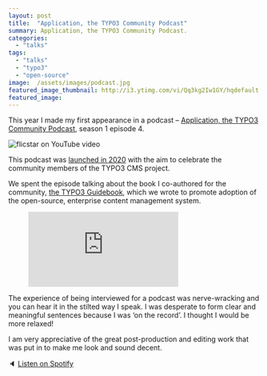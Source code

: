 ```yaml
---
layout: post
title:  "Application, the TYPO3 Community Podcast"
summary: Application, the TYPO3 Community Podcast.
categories: 
  - "talks"
tags: 
  - "talks"
  - "typo3"
  - "open-source"
image:  /assets/images/podcast.jpg
featured_image_thumbnail: http://i3.ytimg.com/vi/Qq3kg2Iw1GY/hqdefault.jpg
featured_image: 
---
```


This year I made my first appearance in a podcast – [Application, the TYPO3 Community Podcast](https://typo3.org/article/meet-felicity-brand-typo3-guidebook-author-australia-application-podcast-s1e4), season 1 episode 4.

![flicstar on YouTube video](http://i3.ytimg.com/vi/X0Q4vCgftGU/hqdefault.jpg "Still of podcast video")

This podcast was [launched in 2020](https://typo3.org/article/meet-application-the-typo3-community-podcast) with the aim to celebrate the community members of the TYPO3 CMS project. 

We spent the episode talking about the book I co-authored for the community, [the TYPO3 Guidebook](https://www.apress.com/gp/book/9781484265246), which we wrote to promote adoption of the open-source, enterprise content management system.

<!-- blank line -->
<figure class="video_container">
  <iframe src="https://www.youtube.com/embed/Qq3kg2Iw1GY" frameborder="0" allowfullscreen="true"> </iframe>
</figure>
<!-- blank line -->

The experience of being interviewed for a podcast was nerve-wracking and you can hear it in the stilted way I speak. I was desperate to form clear and meaningful sentences because I was ‘on the record’. I thought I would be more relaxed!

I am very appreciative of the great post-production and editing work that was put in to make me look and sound decent.

🔈 [Listen on Spotify](https://open.spotify.com/show/5d2143rsiK1p6ulMGi0wFE)
